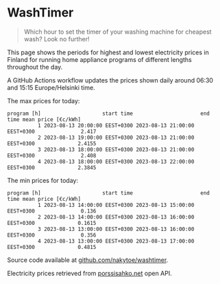 
# WashTimer

> Which hour to set the timer of your washing machine for cheapest wash? Look no further!

This page shows the periods for highest and lowest electricity prices in Finland 
for running home appliance programs of different lengths throughout the day. 

A GitHub Actions workflow updates the prices shown daily around 06:30 and 15:15 Europe/Helsinki time.

The max prices for today:

	program [h]                    start time                      end time mean price [€c/kWh]
	          1 2023-08-13 20:00:00 EEST+0300 2023-08-13 21:00:00 EEST+0300               2.417
	          2 2023-08-13 19:00:00 EEST+0300 2023-08-13 21:00:00 EEST+0300              2.4155
	          3 2023-08-13 18:00:00 EEST+0300 2023-08-13 21:00:00 EEST+0300               2.408
	          4 2023-08-13 18:00:00 EEST+0300 2023-08-13 22:00:00 EEST+0300              2.3845

The min prices for today:

	program [h]                    start time                      end time mean price [€c/kWh]
	          1 2023-08-13 14:00:00 EEST+0300 2023-08-13 15:00:00 EEST+0300               0.136
	          2 2023-08-13 14:00:00 EEST+0300 2023-08-13 16:00:00 EEST+0300              0.1615
	          3 2023-08-13 13:00:00 EEST+0300 2023-08-13 16:00:00 EEST+0300               0.356
	          4 2023-08-13 13:00:00 EEST+0300 2023-08-13 17:00:00 EEST+0300              0.4815


Source code available at [github.com/nakytoe/washtimer](https://github.com/nakytoe/washtimer).

Electricity prices retrieved from [porssisahko.net](https://porssisahko.net/api) open API.
